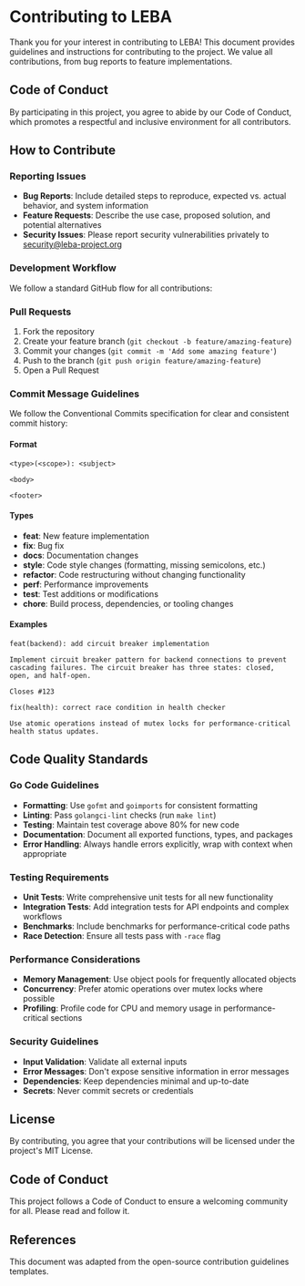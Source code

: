 # Contributing to LEBA

Thank you for your interest in contributing to LEBA! This document provides guidelines and instructions for contributing to the project. We value all contributions, from bug reports to feature implementations.

## Code of Conduct

By participating in this project, you agree to abide by our Code of Conduct, which promotes a respectful and inclusive environment for all contributors.

## How to Contribute

### Reporting Issues

- **Bug Reports**: Include detailed steps to reproduce, expected vs. actual behavior, and system information
- **Feature Requests**: Describe the use case, proposed solution, and potential alternatives
- **Security Issues**: Please report security vulnerabilities privately to security@leba-project.org

### Development Workflow

We follow a standard GitHub flow for all contributions:

### Pull Requests

1. Fork the repository
2. Create your feature branch (`git checkout -b feature/amazing-feature`)
3. Commit your changes (`git commit -m 'Add some amazing feature'`)
4. Push to the branch (`git push origin feature/amazing-feature`)
5. Open a Pull Request

### Commit Message Guidelines

We follow the Conventional Commits specification for clear and consistent commit history:

#### Format
```
<type>(<scope>): <subject>

<body>

<footer>
```

#### Types
- **feat**: New feature implementation
- **fix**: Bug fix
- **docs**: Documentation changes
- **style**: Code style changes (formatting, missing semicolons, etc.)
- **refactor**: Code restructuring without changing functionality
- **perf**: Performance improvements
- **test**: Test additions or modifications
- **chore**: Build process, dependencies, or tooling changes

#### Examples
```
feat(backend): add circuit breaker implementation

Implement circuit breaker pattern for backend connections to prevent
cascading failures. The circuit breaker has three states: closed,
open, and half-open.

Closes #123
```

```
fix(health): correct race condition in health checker

Use atomic operations instead of mutex locks for performance-critical
health status updates.
```

## Code Quality Standards

### Go Code Guidelines

- **Formatting**: Use `gofmt` and `goimports` for consistent formatting
- **Linting**: Pass `golangci-lint` checks (run `make lint`)
- **Testing**: Maintain test coverage above 80% for new code
- **Documentation**: Document all exported functions, types, and packages
- **Error Handling**: Always handle errors explicitly, wrap with context when appropriate

### Testing Requirements

- **Unit Tests**: Write comprehensive unit tests for all new functionality
- **Integration Tests**: Add integration tests for API endpoints and complex workflows
- **Benchmarks**: Include benchmarks for performance-critical code paths
- **Race Detection**: Ensure all tests pass with `-race` flag

### Performance Considerations

- **Memory Management**: Use object pools for frequently allocated objects
- **Concurrency**: Prefer atomic operations over mutex locks where possible
- **Profiling**: Profile code for CPU and memory usage in performance-critical sections

### Security Guidelines

- **Input Validation**: Validate all external inputs
- **Error Messages**: Don't expose sensitive information in error messages
- **Dependencies**: Keep dependencies minimal and up-to-date
- **Secrets**: Never commit secrets or credentials

## License

By contributing, you agree that your contributions will be licensed under the project's MIT License.

## Code of Conduct

This project follows a Code of Conduct to ensure a welcoming community for all. Please read and follow it.

## References

This document was adapted from the open-source contribution guidelines templates.
